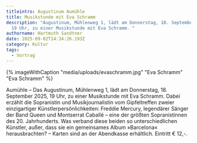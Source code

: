 ```yaml
---
titleintro: Augustinum Aumühle
title: Musikstunde mit Eva Schramm
description: "Augustinum, Mühlenweg 1, lädt am Donnerstag, 18. September 2025,
  19 Uhr, zu einer Musikstunde mit Eva Schramm. "
authorname: Hartmuth Sandtner
date: 2025-09-02T14:34:26.193Z
category: Kultur
tags:
  - Vortrag
---
```

{% imageWithCaption "media/uploads/evaschramm.jpg" "Eva Schramm" "Eva Schramm" %}

Aumühle – Das Augustinum, Mühlenweg 1, lädt am Donnerstag, 18. September 2025, 19 Uhr, zu einer Musikstunde mit Eva Schramm. Dabei erzählt die Sopranistin und Musikjournalistin vom Gipfeltreffen zweier einzigartiger Künstlerpersönlichkeiten: Freddie Mercury, legendärer Sänger der Band Queen und Montserrat Caballé – eine der größten Sopranistinnen des 20. Jahrhunderts. Was verband diese beiden so unterschiedlichen Künstler, außer, dass sie ein gemeinsames Album »Barcelona« herausbrachten? – Karten sind an der Abendkasse erhältlich. Eintritt € 12,-.